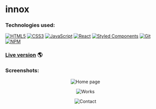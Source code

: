 # innox

### Technologies used:

[![HTML5](https://img.shields.io/badge/-HTML5-E34F26?style=flat-square&logo=html5&logoColor=white)]()
[![CSS3](https://img.shields.io/badge/-CSS3-1572B6?style=flat-square&logo=css3)]()
[![JavaScript](https://img.shields.io/badge/-JavaScript-yellow?style=flat-square&logo=javascript&logoColor=white)]()
[![React](https://img.shields.io/badge/-React-61DAFB?style=flat-square&logo=react&logoColor=white)]()
[![Styled Components](https://img.shields.io/badge/-StyledComponents-orange?style=flat-square&logo=Styled-Components&logoColor=white)]()
[![Git](https://img.shields.io/badge/-Git-F05032?style=flat-square&logo=git&logoColor=white)]()
[![NPM](https://img.shields.io/badge/-NPM-CB3837?style=flat-square&logo=npm&logoColor=white)]()

### [Live version](https://wojciechxfalkowski.github.io/innox-react-app/) 🌎

### Screenshots:

<p align="center">
  <img src="https://wojciechxfalkowski.github.io/innox-react-app/tree/main/images/home.png?raw=true" alt="Home page"/>
</p>
<p align="center">
  <img src="https://wojciechxfalkowski.github.io/innox-react-app/tree/main/images/works.png?raw=true" alt="Works"/>
</p>
<p align="center">
  <img src="https://wojciechxfalkowski.github.io/innox-react-app/tree/main/images/contact.png?raw=true" alt="Contact"/>
</p>
